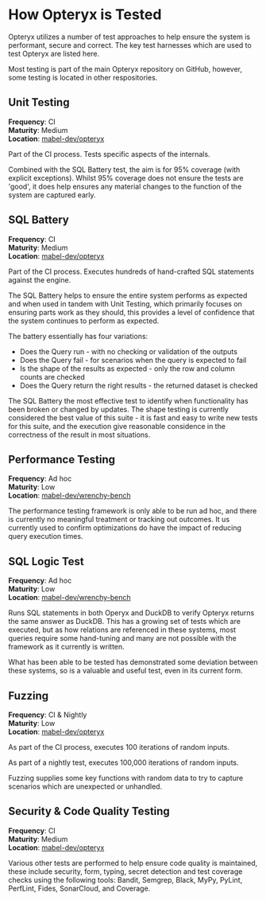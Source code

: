 # How Opteryx is Tested

Opteryx utilizes a number of test approaches to help ensure the system is performant, secure and correct. The key test harnesses which are used to test Opteryx are listed here.

Most testing is part of the main Opteryx repository on GitHub, however, some testing is located in other respositories.

## Unit Testing

**Frequency**: CI  
**Maturity**: Medium  
**Location**: [mabel-dev/opteryx](https://github.com/mabel-dev/opteryx/tree/main/tests)

Part of the CI process. Tests specific aspects of the internals.

Combined with the SQL Battery test, the aim is for 95% coverage (with explicit exceptions). Whilst 95% coverage does not ensure the tests are 'good', it does help ensures any material changes to the function of the system are captured early.

## SQL Battery

**Frequency**: CI  
**Maturity**: Medium  
**Location**: [mabel-dev/opteryx](https://github.com/mabel-dev/opteryx/tree/main/tests)

Part of the CI process. Executes hundreds of hand-crafted SQL statements against the engine.

The SQL Battery helps to ensure the entire system performs as expected and when used in tandem with Unit Testing, which primarily focuses on ensuring parts work as they should, this provides a level of confidence that the system continues to perform as expected.

The battery essentially has four variations:

- Does the Query run - with no checking or validation of the outputs
- Does the Query fail - for scenarios when the query is expected to fail
- Is the shape of the results as expected - only the row and column counts are checked
- Does the Query return the right results - the returned dataset is checked

The SQL Battery the most effective test to identify when functionality has been broken or changed by updates. The shape testing is currently considered the best value of this suite - it is fast and easy to write new tests for this suite, and the execution give reasonable considence in the correctness of the result in most situations.

## Performance Testing

**Frequency**: Ad hoc  
**Maturity**: Low  
**Location**: [mabel-dev/wrenchy-bench](https://github.com/mabel-dev/wrenchy-bench)

The performance testing framework is only able to be run ad hoc, and there is currently no meaningful treatment or tracking out outcomes. It us currently used to confirm optimizations do have the impact of reducing query execution times.

## SQL Logic Test

**Frequency**: Ad hoc  
**Maturity**: Low  
**Location**: [mabel-dev/wrenchy-bench](https://github.com/mabel-dev/wrenchy-bench)

Runs SQL statements in both Operyx and DuckDB to verify Opteryx returns the same answer as DuckDB. This has a growing set of tests which are executed, but as how relations are referenced in these systems, most queries require some hand-tuning and many are not possible with the framework as it currently is written.

What has been able to be tested has demonstrated some deviation between these systems, so is a valuable and useful test, even in its current form.

## Fuzzing

**Frequency**: CI & Nightly  
**Maturity**: Low  
**Location**: [mabel-dev/opteryx](https://github.com/mabel-dev/opteryx/tree/main/tests)

As part of the CI process, executes 100 iterations of random inputs.

As part of a nightly test, executes 100,000 iterations of random inputs.

Fuzzing supplies some key functions with random data to try to capture scenarios which are unexpected or unhandled.

## Security & Code Quality Testing

**Frequency**: CI  
**Maturity**: Medium  
**Location**: [mabel-dev/opteryx](https://github.com/mabel-dev/opteryx/tree/main/tests)

Various other tests are performed to help ensure code quality is maintained, these include security, form, typing, secret detection and test coverage checks using the following tools: Bandit, Semgrep, Black, MyPy, PyLint, PerfLint, Fides, SonarCloud, and Coverage.